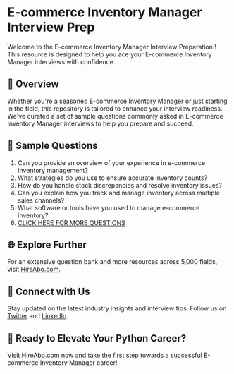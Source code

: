 # E-commerce Inventory Manager Interview Prep

Welcome to the E-commerce Inventory Manager Interview Preparation ! This resource is designed to help you ace your E-commerce Inventory Manager interviews with confidence.

## 🚀 Overview

Whether you're a seasoned E-commerce Inventory Manager or just starting in the field, this repository is tailored to enhance your interview readiness. We've curated a set of sample questions commonly asked in E-commerce Inventory Manager interviews to help you prepare and succeed.

## 📝 Sample Questions

1. Can you provide an overview of your experience in e-commerce inventory management?
2. What strategies do you use to ensure accurate inventory counts?
3. How do you handle stock discrepancies and resolve inventory issues?
4. Can you explain how you track and manage inventory across multiple sales channels?
5. What software or tools have you used to manage e-commerce inventory?
6. [CLICK HERE FOR MORE QUESTIONS](https://hireabo.com/job/22_2_17/Ecommerce%20Inventory%20Manager)

## 🌐 Explore Further

For an extensive question bank and more resources across 5,000 fields, visit [HireAbo.com](https://www.hireabo.com).

## 📱 Connect with Us

Stay updated on the latest industry insights and interview tips. Follow us on [Twitter](https://twitter.com/hireabo) and [LinkedIn](https://www.linkedin.com/in/hire-abo-3609972a8/).

## 🚀 Ready to Elevate Your Python Career?

Visit [HireAbo.com](https://www.hireabo.com) now and take the first step towards a successful E-commerce Inventory Manager career!